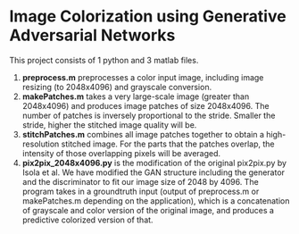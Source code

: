 <h1><strong>Image Colorization using Generative Adversarial Networks</strong></h1>

This project consists of 1 python and 3 matlab files.
1) <strong>preprocess.m</strong> preprocesses a color input image, including image resizing (to 2048x4096) and grayscale conversion.
2) <strong>makePatches.m</strong> takes a very large-scale image (greater than 2048x4096) and produces image patches of size 2048x4096. The number of patches is inversely proportional to the stride. Smaller the stride, higher the stitched image quality will be. 
3) <strong>stitchPatches.m</strong> combines all image patches together to obtain a high-resolution stitched image. For the parts that the patches overlap, the intensity of those overlapping pixels will be averaged.
4) <strong>pix2pix_2048x4096.py</strong> is the modification of the original pix2pix.py by Isola et al. We have modified the GAN structure including the generator and the discriminator to fit our image size of 2048 by 4096. The program takes in a groundtruth input (output of preprocess.m or makePatches.m depending on the application), which is a concatenation of grayscale and color version of the original image, and produces a predictive colorized version of that. 
